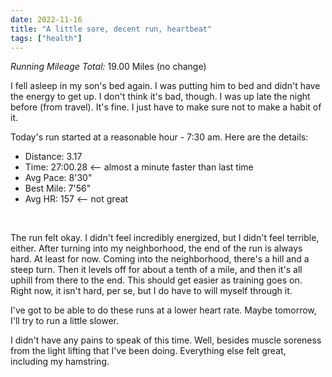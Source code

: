 ```yaml
---
date: 2022-11-16
title: "A little sore, decent run, heartbeat"
tags: ["health"]
---
```


*Running Mileage Total:* 19.00 Miles (no change)

I fell asleep in my son's bed again. I was putting him to bed and didn't have the energy to get up. I don't think it's bad, though. I was up late the night before (from travel). It's fine. I just have to make sure not to make a habit of it. 

Today's run started at a reasonable hour - 7:30 am. Here are the details:

- Distance: 3.17
- Time: 27:00.28 <-- almost a minute faster than last time
- Avg Pace: 8'30" 
- Best Mile: 7'56"
- Avg HR: 157 <-- not great

<br />

The run felt okay. I didn't feel incredibly energized, but I didn't feel terrible, either. After turning into my neighborhood, the end of the run is always hard. At least for now. Coming into the neighborhood, there's a hill and a steep turn. Then it levels off for about a tenth of a mile, and then it's all uphill from there to the end. This should get easier as training goes on. Right now, it isn't hard, per se, but I do have to will myself through it.

I've got to be able to do these runs at a lower heart rate. Maybe tomorrow, I'll try to run a little slower.

I didn't have any pains to speak of this time. Well, besides muscle soreness from the light lifting that I've been doing. Everything else felt great, including my hamstring.